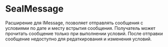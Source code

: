 # SealMessage
Расширение для IMessage, позволяет отправлять сообщения с условиями по дате и месту встрытия сообщения. Получатель может прочитать сообщение только при выполнении условий. После отправки сообщение недоступно для редаткирования и изменения условий.
